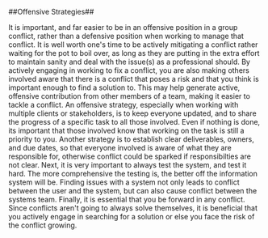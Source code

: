 ##Offensive Strategies##

It is important, and far easier to be in an offensive position in a group conflict, rather than a defensive position when working to manage that conflict. It is well worth one's time to be actively mitigating a conflict rather waiting for the pot to boil over, as long as they are putting in the extra effort to maintain sanity and deal with the issue(s) as a professional should. By actively engaging in working to fix a conflict, you are also making others involved aware that there is a conflict that poses a risk and that you think is important enough to find a solution to. This may help generate active, offensive contribution from other members of a team, making it easier to tackle a conflict. An offensive strategy, especially when working with multiple clients or stakeholders, is to keep everyone updated, and to share the progress of a specific task to all those involved. Even if nothing is done, its important that those involved know that working on the task is still a priority to you. Another strategy is to establish clear deliverables, owners, and due dates, so that everyone involved is aware of what they are responsible for, otherwise conflict could be sparked if responsibilties are not clear. Next, it is very important to always test the system, and test it  hard. The more comprehensive the testing is, the better off the information system will be. Finding issues with a system not only leads to conflict between the user and the system, but can also cause conflict between the systems team. Finally, it is essential that you be forward in any conflict. Since conflicts aren't going to always solve themselves, it is beneficial that you actively engage in searching for a solution or else you face the risk of the conflict growing. 
